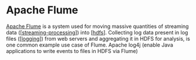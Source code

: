 # Apache Flume

[Apache Flume](https://flume.apache.org/) is a system used for moving massive quantities of streaming data ([[streaming-processing]]) into [[hdfs]]. Collecting log data present in log files ([[logging]]) from web servers and aggregating it in HDFS for analysis, is one common example use case of Flume. Apache log4j (enable Java applications to write events to files in HDFS via Flume)

[//begin]: # "Autogenerated link references for markdown compatibility"
[hdfs]: hdfs "Hadoop Distributed File System (HDFS)"
[logging]: ../software-engineering/logging "Logging"
[streaming-processing]: streaming-processing "Streaming Processing"
[//end]: # "Autogenerated link references"
